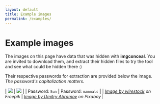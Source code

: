 ```yaml
---
layout: default
title: Example images
permalink: /examples/
---
```


<style>
table {
    width: 100%;
    max-width: 800px;
    margin: 0 auto;
}

table img {
    width: 100%;
}

table code {
    font-size: large;
    font-weight: bold;
}
</style>

# Example images

The images on this page have data that was hidden with **imgconceal**. You are invited to download them, and extract their hidden files to try the tool and see what could be hidden there :)

Their respective passwords for extraction are provided below the image. *The password's capitalization matters*.

| <a href="{{ 'assets/sunset.jpg' | relative_url }}" target="_blank"><img src="{{ 'assets/sunset.jpg' | relative_url }}" /></a> | <a href="{{ 'assets/dolphins.png' | relative_url }}" target="_blank"><img src="{{ 'assets/dolphins.png' | relative_url }}" /></a> |
|  Password: `Sun` | Password: `mammals` |
| <em><a href="https://www.freepik.com/free-photo/wide-angle-shot-single-tree-growing-clouded-sky-during-sunset-surrounded-by-grass_11342065.htm" target="_blank">Image by wirestock</a> on Freepik</em> | <em><a href="https://pixabay.com/vectors/dolphin-sea-animals-3321762/" target="_blank">Image by Dmitry Abramov</a> on Pixabay</em> |